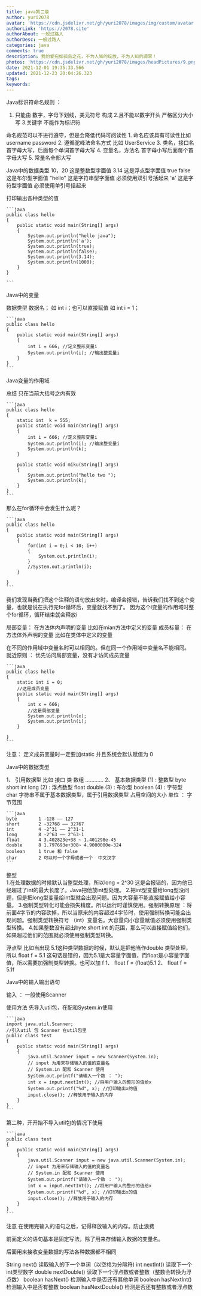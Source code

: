 ```yaml
---
title: java第二章
author: yuri2078
avatar: 'https://cdn.jsdelivr.net/gh/yuri2078/images/img/custom/avatar.jpg'
authorLink: 'https://2078.site'
authorAbout: 一般过路人
authorDesc: 一般过路人
categories: java
comments: true
description: 我的爱宛如孤岛之花，不为人知的绽放，不为人知的凋零！
photos: 'https://cdn.jsdelivr.net/gh/yuri2078/images/headPictures/9.png'
date: 2021-12-01 19:35:33.566
updated: 2021-12-23 20:04:26.323
tags:
keywords:
---
```


Java标识符命名规则 ：

1. 只能由 数字，字母下划线，美元符号 构成
2.且不能以数字开头 严格区分大小写
3.关键字   不能作为标识符

命名规范可以不进行遵守，但是会降低代码可阅读性
    1. 命名应该具有可读性比如 username password
    2. 遵循驼峰法命名方式 比如 UserService
    3. 类名，接口名 首字母大写，后面每个单词首字母大写
    4. 变量名，方法名 首字母小写后面每个首字母大写
    5. 常量名全部大写

Java中的数据类型
10，20 这是整数型字面值
3.14   这是浮点型字面值
true false 这是布尔型字面值
"hello" 这是字符串型字面值 必须使用双引号括起来
'a' 这是字符型字面值 必须使用单引号括起来

打印输出各种类型的值

    ```java
    public class hello
    {
        public static void main(String[] args)
        {
            System.out.println("hello java");
            System.out.println('a');
            System.out.println(true);
            System.out.println(false);
            System.out.println(3.14);
            System.out.println(1000);
        }
    }

    ```

Java中的变量

数据类型 数据名； 如 int i；也可以直接赋值 如 int i = 1；

    ```java
    public class hello
    {
        public static void main(String[] args)
        {
            int i = 666; //定义整形变量i
            System.out.println(i); //输出整变量i
        }
    }
    ```
Java变量的作用域

总结 只在当前大括号之内有效

    ```java
    public class hello
    {
        static int  k = 555;
        public static void main(String[] args)
        {
            int i = 666; //定义整形变量i
            System.out.println(i); //输出整变量i
            System.out.println(k);
        }

        public static void miku(String[] args)
        {
            System.out.println("hello two ");
            System.out.println(k);
        }
    }
    ```

那么在for循环中会发生什么呢？

    ```java
    public class hello
    {
        public static void main(String[] args)
        {
            for(int i = 0;i < 10; i++)
            {
                System.out.println(i);
            }
            //System.out.println(i);
        }

    }
    ```
我们发现当我们把这个注释的语句放出来时，编译会报错，告诉我们找不到这个变量，也就是说在执行完for循环后，变量就找不到了。
因为这个i变量的作用域时整个for循环，循环结束就会释放i

局部变量： 在方法体内声明的变量 比如在mian方法中定义的变量
成员标量： 在方法体外声明的变量 比如在类体中定义的变量

在不同的作用域中变量名时可以相同的。但在同一个作用域中变量名不能相同。
就近原则 ： 优先访问局部变量，没有才访问成员变量

    ```java
    public class hello
    {
        static int i = 0;
        //这是成员变量
        public static void main(String[] args)
        {
            int x = 666;
            //这是局部变量
            System.out.println(x);
            System.out.println(i);
        }

    }
    ```
注意： 定义成员变量时一定要加static 并且系统会默认赋值为 0

Java中的数据类型

1、 引用数据型  比如 接口 类 数组 …………
2、 基本数据类型
(1) :  整数型 byte short int long
(2) :  浮点数型 float double
(3) :  布尔型 boolean
(4) :  字符型 char
字符串不属于基本数据类型，属于引用数据类型
占用空间的大小 单位 ： 字节范围

    ```java
    byte        1 -128 —— 127
    short       2 -32768 —— 32767
    int         4 -2^31 —— 2^31-1
    long        8 -2^63 —— 2^63-1
    float       4 3.402823e+38 ~ 1.401298e-45
    double      8 1.797693e+308~ 4.9000000e-324
    boolean     1 true 和 false
    char        2 可以时一个字母或者一个  中文汉字
    ```

整型  
1.在处理数据的时候默认当整型处理，所以long = 2^30 这是会报错的，因为他已经超过了int的最大长度了。Java把他放int型处理。
2.把int型变量给long型没问题，但是把long型变量给int型就会出现问题。因为大容量不能直接赋值给小容量。
3.强制类型转化可能会损失精度。所以运行时谨慎使用。强制转换原理 ：将前面4字节的内容砍掉，所以当原来的内容超过4字节时，使用强制转换可能会出现问题。强制类型转换符号  （int）变量名。大容量向小容量赋值必须使用强制类型转换。
4.如果整数没有超出byte short int  的范围，那么可以直接赋值给他们。如果超过他们的范围就必须使用强制类型转换。

浮点型
比如当出现 5.1这种类型数据的时候，默认是把他当作double
类型处理，所以   float f = 5.1 这句话是错的，因为5.1是大容量字面值，而float是小容量字面值，所以需要加强制类型转换。也可以加 f
1、  float f = (float)5.1
2、  float f = 5.1f

Java中的输入输出语句

输入 ： 一般使用Scanner

使用方法 先导入util包，在配和System.in使用

    ```java
    import java.util.Scanner;
    //引入util 包 Scanner 在util包里
    public class test 
    {
        public static void main(String[] args) 
        {
            java.util.Scanner input = new Scanner(System.in);
            // input 为用来存储输入的值的变量名
            // System.in 配和 Scanner 使用
            System.out.printf("请输入一个数 ： ");
            int x = input.nextInt(); //将用户输入的整形的值给x
            System.out.printf("%d", x); //打印输出x的值
            input.close(); //释放用于输入的内存
        }
    }
    ```
第二种，开开始不导入util包的情况下使用

    ```java
    public class test 
    {
        public static void main(String[] args) 
        {
            java.util.Scanner input = new java.util.Scanner(System.in);
            // input 为用来存储输入的值的变量名
            // System.in 配和 Scanner 使用
            System.out.printf("请输入一个数 ： ");
            int x = input.nextInt(); //将用户输入的整形的值给x
            System.out.printf("%d", x); //打印输出x的值
            input.close(); //释放用于输入的内存
        }
    }
    ```
注意 在使用完输入的语句之后，记得释放输入的内存。防止浪费

前面定义的语句基本是固定写法，除了用来存储输入数据的变量名。

后面用来接收变量数据的写法各种数据都不相同

String next() 读取输入的下一个单词（以空格为分隔符)
int nextInt() 读取下一个int类型数字
double nextDouble() 读取下一个浮点数或者整数（整数会转换为浮点数）
boolean hasNext() 检测输入中是否还有其他单词
boolean hasNextInt() 检测输入中是否有整数
boolean hasNextDouble() 检测是否还有整数或者浮点数
